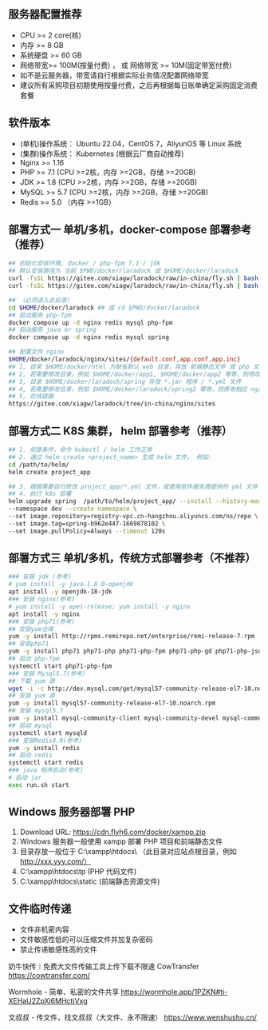 ## 服务器配置推荐
- CPU >= 2 core(核)
- 内存 >= 8 GB
- 系统硬盘 >= 60 GB
- 网络带宽>= 100M(按量付费) ， 或 网络带宽 >= 10M(固定带宽付费)
- 如不是云服务器，带宽请自行根据实际业务情况配置网络带宽
- 建议所有采购项目初期使用按量付费，之后再根据每日账单确定采购固定消费套餐

## 软件版本
- (单机)操作系统： Ubuntu 22.04，CentOS 7，AliyunOS 等 Linux 系统
- (集群)操作系统： Kubernetes (根据云厂商自动推荐)
- Nginx >= 1.16
- PHP >= 7.1 (CPU >=2核，内存 >=2GB，存储 >=20GB)
- JDK >= 1.8 (CPU >=2核，内存 >=2GB，存储 >=20GB)
- MySQL >= 5.7 (CPU >=2核，内存 >=2GB，存储 >=20GB)
- Redis >= 5.0 （内存 >=1GB）


## 部署方式一 单机/多机，docker-compose 部署参考（推荐）
```sh
## 初始化安装环境, docker / php-fpm 7.1 / jdk
## 默认安装路径为 当前 $PWD/docker/laradock 或 $HOME/docker/laradock
curl -fsSL https://gitee.com/xiagw/laradock/raw/in-china/fly.sh | bash -s php
curl -fsSL https://gitee.com/xiagw/laradock/raw/in-china/fly.sh | bash -s java

## （必须进入此目录）
cd $HOME/docker/laradock ## 或 cd $PWD/docker/laradock
## 启动服务 php-fpm
docker compose up -d nginx redis mysql php-fpm
## 启动服务 java or spring
docker compose up -d nginx redis mysql spring

## 配置文件 nginx
$HOME/docker/laradock/nginx/sites/{default.conf,app.conf,app.inc}
## 1, 目录 $HOME/docker/html 为缺省默认 web 目录，存放 前端静态文件 或 php 文件
## 2, 若需要修改目录，例如 $HOME/docker/app1, $HOME/docker/app2 等等，则修改相应 nginx 配置内的 root , 并创建相应目录
## 3, 目录 $HOME/docker/laradock/spring 存放 *.jar 程序 / *.yml 文件
## 4, 若需要修改目录，例如 $HOME/docker/laradock/spring2 等等，则修改相应 nginx 配置并创建相应目录，然后再修改调整 $HOME/docker/laradock/docker-compose-override.yml
## 5, 在线链接
https://gitee.com/xiagw/laradock/tree/in-china/nginx/sites
```

## 部署方式二 K8S 集群， helm 部署参考（推荐）
```sh
## 1. 前提条件，命令 kubectl / helm 工作正常
## 2. 通过 helm create <project_name> 生成 helm 文件， 例如:
cd /path/to/helm/
helm create project_app

## 3. 根据需要自行修改 project_app/*.yml 文件，或使用软件服务商提供的 yml 文件
## 4. 执行 k8s 部署
helm upgrade spring  /path/to/helm/project_app/ --install --history-max 1 \
--namespace dev --create-namespace \
--set image.repository=registry-vpc.cn-hangzhou.aliyuncs.com/ns/repo \
--set image.tag=spring-b962e447-1669878102 \
--set image.pullPolicy=Always --timeout 120s
```

## 部署方式三 单机/多机，传统方式部署参考（不推荐）
```sh
### 安装 jdk (参考)
# yum install -y java-1.8.0-openjdk
apt install -y openjdk-18-jdk
### 安装 nginx(参考)
# yum install -y epel-release; yum install -y nginx
apt install -y nginx
### 安装 php71(参考)
## 安装yum仓库
yum -y install http://rpms.remirepo.net/enterprise/remi-release-7.rpm
## 安装php71
yum -y install php71 php71-php php71-php-fpm php71-php-gd php71-php-json php71-php-mbstring php71-php-mysqlnd php71-php-xml php71-php-xmlrpc php71-php-redis php71-php-pecl-mongodb php71-php-pecl-imagick php71-php-mcrypt php71-php-bcmath php71-php-gmp php71-php-pecl-mysql php71-php-pecl-zip php71-php-soap php71-php-process php71-php-gnupg php71-php-amqp php71-php-opcache
## 启动 php-fpm
systemctl start php71-php-fpm
### 安装 Mysql5.7(参考)
## 下载 yum 源
wget -i -c http://dev.mysql.com/get/mysql57-community-release-el7-10.noarch.rpm
## 安装 yum 源
yum -y install mysql57-community-release-el7-10.noarch.rpm
## 安装 mysql5.7
yum -y install mysql-community-client mysql-community-devel mysql-community-libs mysql-community-server
## 启动 mysql
systemctl start mysqld
### 安装Redis4.0(参考)
yum -y install redis
## 启动 redis
systemctl start redis
### java 程序启动(参考)
# 启动 jar
exec run.sh start
```

## Windows 服务器部署 PHP
1. Download URL: https://cdn.flyh6.com/docker/xampp.zip
1. Windows 服务器一般使用 xampp 部署 PHP 项目和前端静态文件
1. 目录存放一般位于 C:\xampp\htdocs\ （此目录对应站点根目录，例如 http://xxx.yyy.com/）
1. C:\xampp\htdocs\tp (PHP 代码文件)
1. C:\xampp\htdocs\static (前端静态资源文件)


## 文件临时传递
- 文件非机密内容
- 文件敏感性低的可以压缩文件并加复杂密码
- 禁止传递敏感性高的文件

奶牛快传｜免费大文件传输工具上传下载不限速 CowTransfer
https://cowtransfer.com/

Wormhole - 简单、私密的文件共享
https://wormhole.app/1PZKN#ti-XEHaU2ZpXi6MHctjVxg

文叔叔 - 传文件，找文叔叔（大文件、永不限速）
https://www.wenshushu.cn/

